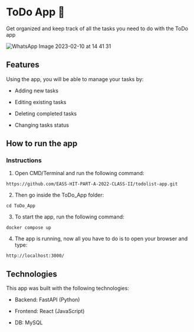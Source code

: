 # ToDo App :memo:

Get organized and keep track of all the tasks you need to do with the ToDo app

![WhatsApp Image 2023-02-10 at 14 41 31](https://user-images.githubusercontent.com/80777610/218121100-8c803f68-9457-4451-bdba-08b7c817ff30.jpeg)

## Features

Using the app, you will be able to manage your tasks by:

- Adding new tasks

- Editing existing tasks

- Deleting completed tasks

- Changing tasks status 

## How to run the app

### Instructions

1. Open CMD/Terminal and run the following command:

```
https://github.com/EASS-HIT-PART-A-2022-CLASS-II/todolist-app.git
```

2. Then go inside the ToDo_App folder:

```
cd ToDo_App
```

3. To start the app, run the following command:

```
docker compose up
```

4. The app is running, now all you have to do is to open your browser and type:

```
http://localhost:3000/
```

## Technologies

This app was built with the following technologies:

- Backend: FastAPI (Python)

- Frontend: React (JavaScript)

- DB: MySQL
